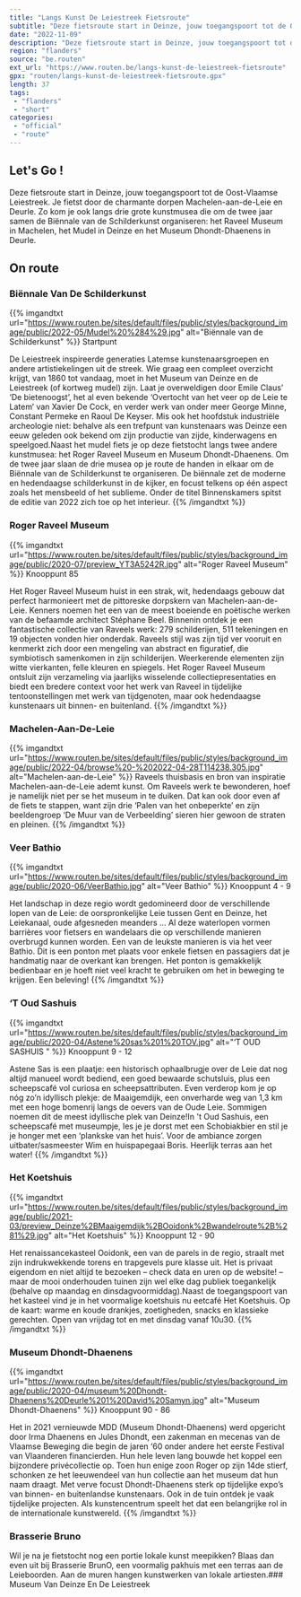 ```yaml
---
title: "Langs Kunst De Leiestreek Fietsroute"
subtitle: "Deze fietsroute start in Deinze, jouw toegangspoort tot de Oost-Vlaamse Leiestreek"
date: "2022-11-09"
description: "Deze fietsroute start in Deinze, jouw toegangspoort tot de Oost-Vlaamse Leiestreek"
region: "flanders"
source: "be.routen"
ext_url: "https://www.routen.be/langs-kunst-de-leiestreek-fietsroute"
gpx: "routen/langs-kunst-de-leiestreek-fietsroute.gpx"
length: 37
tags:
 - "flanders"
 - "short"
categories:
 - "official"
 - "route"
---
```


## Let's Go ! 

Deze fietsroute start in Deinze, jouw toegangspoort tot de Oost-Vlaamse Leiestreek. Je fietst door de charmante dorpen Machelen-aan-de-Leie en Deurle. Zo kom je ook langs drie grote kunstmusea die om de twee jaar samen de Biënnale van de Schilderkunst organiseren: het Raveel Museum in Machelen, het Mudel in Deinze en het Museum Dhondt-Dhaenens in Deurle.

## On route

### Biënnale Van De Schilderkunst

{{% imgandtxt url="https://www.routen.be/sites/default/files/public/styles/background_image/public/2022-05/Mudel%20%284%29.jpg" alt="Biënnale van de Schilderkunst" %}}
Startpunt

De Leiestreek inspireerde generaties Latemse kunstenaarsgroepen en andere artistiekelingen uit de streek. Wie graag een compleet overzicht krijgt, van 1860 tot vandaag, moet in het Museum van Deinze en de Leiestreek (of kortweg mudel) zijn. Laat je overweldigen door Emile Claus’ ‘De bietenoogst’, het al even bekende ‘Overtocht van het veer op de Leie te Latem’ van Xavier De Cock, en verder werk van onder meer George Minne, Constant Permeke en Raoul De Keyser. Mis ook het hoofdstuk industriële archeologie niet: behalve als een trefpunt van kunstenaars was Deinze een eeuw geleden ook bekend om zijn productie van zijde, kinderwagens en speelgoed.Naast het mudel fiets je op deze fietstocht langs twee andere kunstmusea: het Roger Raveel Museum en Museum Dhondt-Dhaenens. Om de twee jaar slaan de drie musea op je route de handen in elkaar om de Biënnale van de Schilderkunst te organiseren. De biënnale zet de moderne en hedendaagse schilderkunst in de kijker, en focust telkens op één aspect zoals het mensbeeld of het sublieme. Onder de titel Binnenskamers spitst de editie van 2022 zich toe op het interieur.
{{% /imgandtxt %}}

### Roger Raveel Museum

{{% imgandtxt url="https://www.routen.be/sites/default/files/public/styles/background_image/public/2020-07/preview_YT3A5242R.jpg" alt="Roger Raveel Museum" %}}
Knooppunt 85

Het Roger Raveel Museum huist in een strak, wit, hedendaags gebouw dat perfect harmonieert met de pittoreske dorpskern van Machelen-aan-de-Leie. Kenners noemen het een van de meest boeiende en poëtische werken van de befaamde architect Stéphane Beel. Binnenin ontdek je een fantastische collectie van Raveels werk: 279 schilderijen, 511 tekeningen en 19 objecten vonden hier onderdak. Raveels stijl was zijn tijd ver vooruit en kenmerkt zich door een mengeling van abstract en figuratief, die symbiotisch samenkomen in zijn schilderijen. Weerkerende elementen zijn witte vierkanten, felle kleuren en spiegels. Het Roger Raveel Museum ontsluit zijn verzameling via jaarlijks wisselende collectiepresentaties en biedt een bredere context voor het werk van Raveel in tijdelijke tentoonstellingen met werk van tijdgenoten, maar ook hedendaagse kunstenaars uit binnen- en buitenland.
{{% /imgandtxt %}}

### Machelen-Aan-De-Leie

{{% imgandtxt url="https://www.routen.be/sites/default/files/public/styles/background_image/public/2022-04/browse%20-%202022-04-28T114238.305.jpg" alt="Machelen-aan-de-Leie" %}}
Raveels thuisbasis en bron van inspiratie Machelen-aan-de-Leie ademt kunst. Om Raveels werk te bewonderen, hoef je namelijk niet per se het museum in te duiken. Dat kan ook door even af de fiets te stappen, want zijn drie ‘Palen van het onbeperkte’ en zijn beeldengroep ‘De Muur van de Verbeelding’ sieren hier gewoon de straten en pleinen.
{{% /imgandtxt %}}

### Veer Bathio

{{% imgandtxt url="https://www.routen.be/sites/default/files/public/styles/background_image/public/2020-06/VeerBathio.jpg" alt="Veer Bathio" %}}
Knooppunt 4 - 9

Het landschap in deze regio wordt gedomineerd door de verschillende lopen van de Leie: de oorspronkelijke Leie tussen Gent en Deinze, het Leiekanaal, oude afgesneden meanders ... Al deze waterlopen vormen barrières voor fietsers en wandelaars die op verschillende manieren overbrugd kunnen worden. Een van de leukste manieren is via het veer Bathio. Dit is een ponton met plaats voor enkele fietsen en passagiers dat je handmatig naar de overkant kan brengen. Het ponton is gemakkelijk bedienbaar en je hoeft niet veel kracht te gebruiken om het in beweging te krijgen. Een beleving!
{{% /imgandtxt %}}

### ‘T Oud Sashuis 

{{% imgandtxt url="https://www.routen.be/sites/default/files/public/styles/background_image/public/2020-04/Astene%20sas%201%20TOV.jpg" alt="‘T OUD SASHUIS " %}}
Knooppunt 9 - 12

Astene Sas is een plaatje: een historisch ophaalbrugje over de Leie dat nog altijd manueel wordt bediend, een goed bewaarde schutsluis, plus een scheepscafé vol curiosa en scheepsattributen. Even verderop kom je op nóg zo’n idyllisch plekje: de Maaigemdijk, een onverharde weg van 1,3 km met een hoge bomenrij langs de oevers van de Oude Leie. Sommigen noemen dit de meest idyllische plek van Deinze!In 't Oud Sashuis, een scheepscafé met museumpje, les je je dorst met een Schobiakbier en stil je je honger met een ‘plankske van het huis’. Voor de ambiance zorgen uitbater/sasmeester Wim en huispapegaai Boris. Heerlijk terras aan het water!
{{% /imgandtxt %}}

### Het Koetshuis

{{% imgandtxt url="https://www.routen.be/sites/default/files/public/styles/background_image/public/2021-03/preview_Deinze%2BMaaigemdijk%2BOoidonk%2Bwandelroute%2B%281%29.jpg" alt="Het Koetshuis" %}}
Knooppunt 12 - 90

Het renaissancekasteel Ooidonk, een van de parels in de regio, straalt met zijn indrukwekkende torens en trapgevels pure klasse uit. Het is privaat eigendom en niet altijd te bezoeken – check data en uren op de website! – maar de mooi onderhouden tuinen zijn wel elke dag publiek toegankelijk (behalve op maandag en dinsdagvoormiddag).Naast de toegangspoort van het kasteel vind je in het voormalige koetshuis nu eetcafé Het Koetshuis. Op de kaart: warme en koude drankjes, zoetigheden, snacks en klassieke gerechten. Open van vrijdag tot en met dinsdag vanaf 10u30.
{{% /imgandtxt %}}

### Museum Dhondt-Dhaenens

{{% imgandtxt url="https://www.routen.be/sites/default/files/public/styles/background_image/public/2020-04/museum%20Dhondt-Dhaenens%20Deurle%201%20David%20Samyn.jpg" alt="Museum Dhondt-Dhaenens" %}}
Knooppunt 90 - 86

Het in 2021 vernieuwde MDD (Museum Dhondt-Dhaenens) werd opgericht door Irma Dhaenens en Jules Dhondt, een zakenman en mecenas van de Vlaamse Beweging die begin de jaren ‘60 onder andere het eerste Festival van Vlaanderen financierden. Hun hele leven lang bouwde het koppel een bijzondere privécollectie op. Toen hun enige zoon Roger op zijn 14de stierf, schonken ze het leeuwendeel van hun collectie aan het museum dat hun naam draagt. Met verve focust Dhondt-Dhaenens sterk op tijdelijke expo’s van binnen- en buitenlandse kunstenaars. Ook in de tuin ontdek je vaak tijdelijke projecten. Als kunstencentrum speelt het dat een belangrijke rol in de internationale kunstwereld.
{{% /imgandtxt %}}

### Brasserie Bruno

Wil je na je fietstocht nog een portie lokale kunst meepikken? Blaas dan even uit bij Brasserie BrunO, een voormalig pakhuis met een terras aan de Leieboorden. Aan de muren hangen kunstwerken van lokale artiesten.### Museum Van Deinze En De Leiestreek


